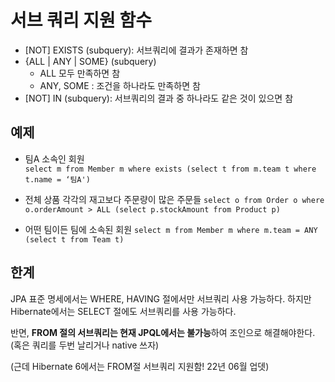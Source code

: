 # 서브 쿼리 지원 함수
* \[NOT] EXISTS (subquery): 서브쿼리에 결과가 존재하면 참
* {ALL | ANY | SOME} (subquery)
	* ALL 모두 만족하면 참
	* ANY, SOME : 조건을 하나라도 만족하면 참
* \[NOT] IN (subquery): 서브쿼리의 결과 중 하나라도 같은 것이 있으면 참
## 예제
* 팀A 소속인 회원  
`select m from Member m where exists (select t from m.team t where t.name = ‘팀A')`

* 전체 상품 각각의 재고보다 주문량이 많은 주문들
`select o from Order o where o.orderAmount > ALL (select p.stockAmount from Product p)`

* 어떤 팀이든 팀에 소속된 회원
`select m from Member m where m.team = ANY (select t from Team t)`

## 한계

JPA 표준 명세에서는 WHERE, HAVING 절에서만 서브쿼리 사용 가능하다.
하지만 Hibernate에서는 SELECT 절에도 서브쿼리를 사용 가능하다.

반면, **FROM 절의 서브쿼리는 현재 JPQL에서는 불가능**하여 조인으로 해결해야한다.
(혹은 쿼리를 두번 날리거나 native 쓰자)

(근데 Hibernate 6에서는 FROM절 서브쿼리 지원함! 22년 06월 업뎃)